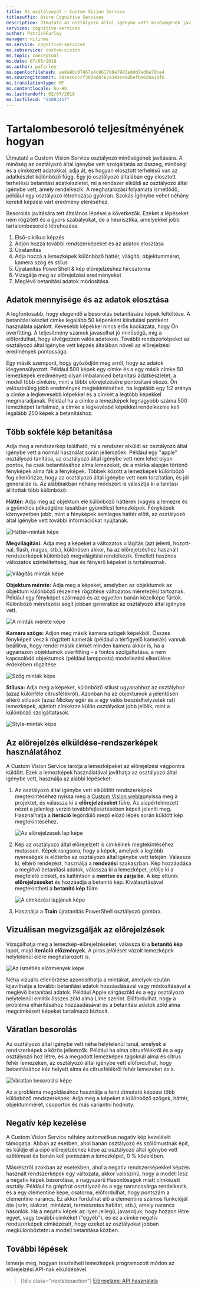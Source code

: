 ```yaml
---
title: Az osztályozót – Custom Vision Service
titlesuffix: Azure Cognitive Services
description: Útmutató az osztályozó által igénybe vett minőségének javítására.
services: cognitive-services
author: PatrickFarley
manager: nitinme
ms.service: cognitive-services
ms.subservice: custom-vision
ms.topic: conceptual
ms.date: 07/05/2018
ms.author: pafarley
ms.openlocfilehash: ae8a96c07467a4c8617b8e7983e8dd7ad6e70be4
ms.sourcegitcommit: 90cec6cccf303ad4767a343ce00befba020a10f6
ms.translationtype: MT
ms.contentlocale: hu-HU
ms.lasthandoff: 02/07/2019
ms.locfileid: "55883457"
---
```

# <a name="how-to-improve-your-classifier"></a>Tartalombesoroló teljesítményének hogyan

Útmutató a Custom Vision Service osztályozó minőségének javítására. A minőség az osztályozó által igénybe vett szolgáltatás az összeg, minőségi és a címkézett adatokkal, adja át, és hogyan elosztott terhelésű van az adatkészlet különböző függ. Egy jó osztályozó általában egy elosztott terhelésű betanítási adatkészletet, mi a rendszer elküldi az osztályozó által igénybe vett, amely rendelkezik. A meghatározási folyamata ismétlődő, például egy osztályozó létrehozása gyakran. Szokás igénybe vehet néhány kerekít képzési várt eredmény eléréséhez.

Besorolás javítására tett általános lépései a következők. Ezeket a lépéseket nem rögzített és a gyors szabályokat, de a heurisztika, amelyekkel jobb tartalombesoroló létrehozása.

1. Első-ciklikus képzés
1. Adjon hozzá további rendszerképeket és az adatok elosztása
1. Újratanítás
1. Adja hozzá a lemezképek különböző háttér, világító, objektumméret, kamera szög és stílus
1. Újratanítás PowerShell & kép előrejelzéshez hírcsatorna
1. Vizsgálja meg az előrejelzési eredményeket
1. Meglévő betanítási adatok módosítása

## <a name="data-quantity-and-data-balance"></a>Adatok mennyisége és az adatok elosztása

A legfontosabb, hogy elegendő a besorolás betanítására képek feltöltése. A betanítási készlet címke legalább 50 képenként kiindulási pontként használata ajánlott. Kevesebb képekkel nincs erős kockázata, hogy Ön overfitting. A teljesítmény számok javasolhat jó minőségű, míg a előfordulhat, hogy elvégezzen valós adatokon. További rendszerképeket az osztályozó által igénybe vett képzés általában növeli az előrejelzési eredmények pontossága.

Egy másik szempont, hogy győződjön meg arról, hogy az adatok kiegyensúlyozott. Például 500 képek egy címke és a egy másik címke 50 lemezképek eredményez olyan imbalanced betanítási adatkészletet, a modell több címkére, mint a többi előrejelzésére pontosítani okozó. Ön valószínűleg jobb eredmények megtekintéséhez, ha legalább egy 1:2 aránya a címke a legkevesebb képekkel és a címkét a legtöbb képekkel megmaradjanak. Például ha a címke a lemezképek legnagyobb száma 500 lemezképet tartalmaz, a címke a legkevésbé képekkel rendelkeznie kell legalább 250 képek a betanításhoz.

## <a name="train-more-diverse-images"></a>Több sokféle kép betanítása

Adja meg a rendszerkép található, mi a rendszer elküldi az osztályozó által igénybe vett a normál használat során jellemzőek. Például egy "apple" osztályozó tanítása, az osztályozó által igénybe vett nem lehet olyan pontos, ha csak betanításához alma lemezeket, de a márka alapján történő fényképek alma fák a fényképek. Többek között a lemezképek különböző fog ellenőrizze, hogy az osztályozó által igénybe vett nem torzítatlan, és jól generalize is. Az alábbiakban néhány módszert is választja ki a tanítási állítottak több különböző:

__Háttér:__ Adja meg az objektum elé különböző hátterek (vagyis a lemezre és a gyümölcs pékséglánc tasakban gyümölcs) lemezképek. Fényképek környezetben jobb, mint a fényképek semleges háttér előtt, az osztályozó által igénybe vett további információkat nyújtanak.

![Háttér-minták képe](./media/getting-started-improving-your-classifier/background.png)

__Megvilágítási:__ Adja meg a képeket a változatos világítás (azt jelenti, hozott-nal, flash, magas, stb.), különösen akkor, ha az előrejelzéshez használt rendszerképek különböző megvilágítási rendelkezik. Emellett hasznos változatos színtelítettség, hue és fényerő képeket is tartalmaznak.

![Világítás minták képe](./media/getting-started-improving-your-classifier/lighting.png)

__Objektum mérete:__ Adja meg a képeket, amelyben az objektumok az objektum különböző részeinek rögzítése változatos méretezési tartoznak. Például egy fényképet származó és az egyetlen banán közelképe fürtök. Különböző méretezési segít jobban generalize az osztályozó által igénybe vett.

![A minták mérete képe](./media/getting-started-improving-your-classifier/size.png)

__Kamera szöge:__ Adjon meg másik kamera szögek képekből. Összes fényképeit veszik rögzített kamerák (például a térfigyelő kamerák) vannak beállítva, hogy rendel másik címkét minden kamera akkor is, ha a ugyanazon objektumok overfitting – a fontos szolgáltatása, a nem kapcsolódó objektumok (például lampposts) modellezési elkerülése érdekében rögzítése.

![Szög minták képe](./media/getting-started-improving-your-classifier/angle.png)

__Stílusa:__ Adja meg a képeket, különböző stílust ugyanahhoz az osztályhoz (azaz különféle citrusfélékről). Azonban ha az objektumok a jelentősen eltérő stílusok (azaz Mickey egér és a egy valós beszédhelyzetek rat) lemezképek, ajánlott címkézze külön osztályokat jobb jelölik, mint a különböző szolgáltatások.

![Style-minták képe](./media/getting-started-improving-your-classifier/style.png)

## <a name="use-images-submitted-for-prediction"></a>Az előrejelzés elküldése-rendszerképek használatához

A Custom Vision Service tárolja a lemezképeket az előrejelzési végpontra küldött. Ezek a lemezképek használatával javíthatja az osztályozó által igénybe vett, használja az alábbi lépéseket:

1. Az osztályozó által igénybe vett elküldött rendszerképek megtekintéséhez nyissa meg a [Custom Vision weblap](https://customvision.ai)nyissa meg a projektet, és válassza ki a __előrejelzéseket__ fülre. Az alapértelmezett nézet a jelenlegi verzió továbbfejlesztésében képeit jeleníti meg. Használhatja a __iteráció__ legördülő mező előző lépés során küldött kép megtekintéséhez.

    ![Az előrejelzések lap képe](./media/getting-started-improving-your-classifier/predictions.png)

2. Kép az osztályozó által előrejelzett is címkéinek megtekintéséhez mutasson. Képek rangsora, hogy a képek, amelyek a legtöbb nyereségek is előtérbe az osztályozó által igénybe vett tetején. Válassza ki, eltérő rendezést, használja a __rendezési__ szakaszban. Kép hozzáadása a meglévő betanítási adatok, válassza ki a lemezképet, jelölje ki a megfelelő címkét, és kattintson a __mentse és zárja be__. A kép eltűnik __előrejelzéseket__ és hozzáadja a betanító kép. Kiválasztásával megtekintheti a __betanító kép__ fülre.

    ![A címkézési lapjának képe](./media/getting-started-improving-your-classifier/tag.png)

3. Használja a __Train__ újratanítás PowerShell osztályozó gombra.

## <a name="visually-inspect-predictions"></a>Vizuálisan megvizsgálják az előrejelzések

Vizsgálhatja meg a lemezkép-előrejelzéseket, válassza ki a __betanító kép__ lapot, majd __iteráció előzmények__. A piros jelölését vázolt lemezképek helytelenül előre meghatározott is.

![Az ismétlés előzmények képe](./media/getting-started-improving-your-classifier/iteration.png)

Néha vizuális ellenőrzése azonosíthatja a mintákat, amelyek ezután kijavíthatja a további betanítási adatok hozzáadásával vagy módosításával a meglévő betanítási adatok. Például Apple sárgászöld és a egy osztályozó helytelenül említik összes zöld alma Lime szerint. Előfordulhat, hogy a probléma elhárításához hozzáadásával és a betanítási adatok zöld alma megcímkézett képeket tartalmazó biztosít.

## <a name="unexpected-classification"></a>Váratlan besorolás

Az osztályozó által igénybe vett néha helytelenül tanul, amelyek a rendszerképek a közös jellemzők. Például ha alma citrusfélékről és a egy osztályozó hoz létre, és a megadott lemezképek tagoknál alma és citrus fehér lemezeken, az osztályozó által igénybe vett előfordulhat, hogy betanításához kéz helyett alma és citrusfélékről fehér lemezeket és a.

![Váratlan besorolási képe](./media/getting-started-improving-your-classifier/unexpected.png)

Az a probléma megoldásához használja a fenti útmutató képzési több különböző rendszerképek: Adja meg a képeket a különböző szögek, háttér, objektumméret, csoportok és más variantní hodnoty.

## <a name="negative-image-handling"></a>Negatív kép kezelése

A Custom Vision Service néhány automatikus negatív kép kezelését támogatja. Abban az esetben, ahol banán osztályozó és szőlőmustnak épít, és küldje el a cipő előrejelzéshez képe az osztályozó által igénybe vett szőlőmust és banán kell pontszám a lemezképet, 0 % közelében.

Másrészről azokban az esetekben, ahol a negatív rendszerképekkel képzés használt rendszerképek egy változata, akkor valószínű, hogy a modell lesz a negatív képek besorolása, a nagyszerű Hasonlóságok miatt címkézett osztály. Például ha grépfrút osztályozó és a egy narancssárga rendelkezik, és a egy clementine képe, csatorna, előfordulhat, hogy pontszám a clementine narancs. Ez akkor fordulhat elő a clementine számos funkcióját óta (szín, alakzat, mintázat, természetes habitat, stb.), amely narancs hasonlók.  Ha a negatív képek az ilyen jellegű, javasoljuk, hogy hozzon létre egyet, vagy további címkéket ("egyéb"), és ez a címke negatív rendszerképek címkézését, hogy ezeket az osztályokat jobban megkülönböztetni a modell betanítása közben.

## <a name="next-steps"></a>További lépések

Ismerje meg, hogyan tesztelheti lemezképek programozott módon az előrejelzési API-nak elküldésével.

> [!div class="nextstepaction"]
[Előrejelzési API használata](use-prediction-api.md)
